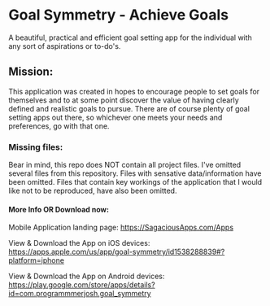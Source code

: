# Goal Symmetry - Achieve Goals

A beautiful, practical and efficient goal setting app for the individual with any sort of aspirations or to-do's. 

## Mission:

This application was created in hopes to encourage people to 
set goals for themselves and to at some point discover 
the value of having clearly defined and realistic goals 
to pursue.
There are of course plenty of goal setting apps 
out there, so whichever one meets your needs and preferences, 
go with that one.

### Missing files:

Bear in mind, this repo does NOT contain all project files.
I've omitted several files from this repository.
Files with sensative data/information have been omitted.
Files that contain key workings of the application that I would like not to be reproduced, have also been omitted.

#### More Info OR Download now:
Mobile Application landing page: 
https://SagaciousApps.com/Apps

View & Download the App on iOS devices: 
https://apps.apple.com/us/app/goal-symmetry/id1538288839#?platform=iphone

View & Download the App on Android devices: 
https://play.google.com/store/apps/details?id=com.programmmerjosh.goal_symmetry
